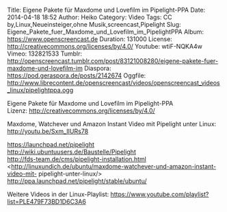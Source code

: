 Title: Eigene Pakete für Maxdome und Lovefilm im Pipelight-PPA
Date: 2014-04-18 18:52
Author: Heiko
Category: Video
Tags: CC by,Linux,Neueinsteiger,ohne Musik,screencast,Pipelight
Slug: Eigene_Pakete_fuer_Maxdome_und_Lovefilm_im_PipelightPPA
Album: https://www.openscreencast.de
Duration: 131000
License: http://creativecommons.org/licenses/by/4.0/
Youtube: wtiF-NQKA4w
Vimeo: 132821533
Tumblr: http://openscreencast.tumblr.com/post/83121008280/eigene-pakete-fuer-maxdome-und-lovefilm-im
Diaspora: https://pod.geraspora.de/posts/2142674
Oggfile: http://www.librecontent.de/openscreencast/videos/openscreencast_videos_linux/pipelightppa.ogg

Eigene Pakete für Maxdome und Lovefilm im Pipelight-PPA  
Lizenz: <http://creativecommons.org/licenses/by/4.0/>  
  
Maxdome, Watchever und Amazon Instant Video mit Pipelight unter Linux:
<http://youtu.be/Sxm_IIURs78>  
  
<https://launchpad.net/pipelight>  
<http://wiki.ubuntuusers.de/Baustelle/Pipelight>  
<http://fds-team.de/cms/pipelight-installation.html>  
<http://linuxundich.de/ubuntu/maxdome-watchever-und-amazon-instant-video-mit-
pipelight-unter-linux/>  
<http://ppa.launchpad.net/pipelight/stable/ubuntu/>  
  
Weitere Videos in der Linux-Playlist:
<https://www.youtube.com/playlist?list=PLE479F73BD1D6C3A6>  
  

